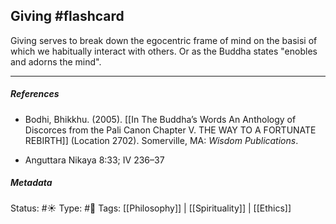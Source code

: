 ## Giving #flashcard 

Giving serves to break down the egocentric frame of mind on the basisi of which we habitually interact with others. Or as the Buddha states "enobles and adorns the mind". 

___

##### References

- Bodhi, Bhikkhu. (2005). [[In The Buddha’s Words An Anthology of Discorces from the Pali Canon Chapter V. THE WAY TO A FORTUNATE REBIRTH]] (Location 2702). Somerville, MA: _Wisdom Publications_.

- Anguttara Nikaya 8:33; IV 236–37

##### Metadata
Status: #☀️ 
Type: #🔵 
Tags: [[Philosophy]] | [[Spirituality]] | [[Ethics]]